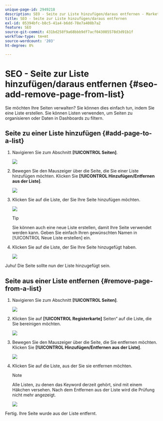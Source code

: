 ```yaml
---
unique-page-id: 2949218
description: SEO - Seite zur Liste hinzufügen/daraus entfernen - Marketo-Dokumente - Produktdokumentation
title: SEO - Seite zur Liste hinzufügen/daraus entfernen
exl-id: 05394bfc-b8c5-41a4-b6dd-78e7a408b7a2
feature: SEO
source-git-commit: 431bd258f9a68bbb9df7acf043085578d3d91b1f
workflow-type: tm+mt
source-wordcount: '203'
ht-degree: 0%

---
```


# SEO - Seite zur Liste hinzufügen/daraus entfernen {#seo-add-remove-page-from-list}

Sie möchten Ihre Seiten verwalten? Sie können dies einfach tun, indem Sie eine Liste erstellen. Sie können Listen verwenden, um Seiten zu organisieren oder Daten in Dashboards zu filtern.

## Seite zu einer Liste hinzufügen {#add-page-to-a-list}

1. Navigieren Sie zum Abschnitt **[!UICONTROL Seiten]**.

   ![](assets/image2014-9-18-13-3a2-3a49.png)

1. Bewegen Sie den Mauszeiger über die Seite, die Sie einer Liste hinzufügen möchten. Klicken Sie **[!UICONTROL Hinzufügen/Entfernen aus der Liste]**.

   ![](assets/image2014-9-18-13-3a2-3a53.png)

1. Klicken Sie auf die Liste, der Sie Ihre Seite hinzufügen möchten.

   ![](assets/image2014-9-18-13-3a3-3a13.png)

   >[!TIP]
   >
   >Sie können auch eine neue Liste erstellen, damit Ihre Seite verwendet werden kann. Geben Sie einfach Ihren gewünschten Namen in [!UICONTROL Neue Liste erstellen] ein.

1. Klicken Sie auf die Liste, der Sie Ihre Seite hinzugefügt haben.

   ![](assets/image2014-9-18-13-3a3-3a40.png)

Juhu! Die Seite sollte nun der Liste hinzugefügt sein.

## Seite aus einer Liste entfernen {#remove-page-from-a-list}

1. Navigieren Sie zum Abschnitt **[!UICONTROL Seiten]**.

   ![](assets/image2014-9-18-13-3a3-3a45.png)

1. Klicken Sie auf **[!UICONTROL Registerkarte]** Seiten“ auf die Liste, die Sie bereinigen möchten.

   ![](assets/image2014-9-18-13-3a3-3a59.png)

1. Bewegen Sie den Mauszeiger über die Seite, die Sie entfernen möchten. Klicken Sie **[!UICONTROL Hinzufügen/Entfernen aus der Liste]**.

   ![](assets/image2014-9-18-13-3a4-3a3.png)

1. Klicken Sie auf die Liste, aus der Sie sie entfernen möchten.

   >[!NOTE]
   >
   >Alle Listen, zu denen das Keyword derzeit gehört, sind mit einem Häkchen versehen. Nach dem Entfernen aus der Liste wird die Prüfung nicht mehr angezeigt.

   ![](assets/image2014-9-18-13-3a5-3a40.png)

Fertig. Ihre Seite wurde aus der Liste entfernt.
